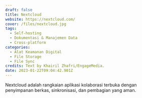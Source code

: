 ```yaml
---
draft: false
title: Nextcloud
website: https://nextcloud.com/
cover: /files/nextcloud.jpg
tags:
  - Self-hosting
  - Dokumentasi & Manajemen Data
  - Cross-platform
categories: 
  - Alat Keamanan Digital
  - File Storage
  - File Sync
credits: Text by Khairil Zhafri/EngageMedia.
date: 2023-01-22T09:04:42.901Z
---
```

N﻿extcloud adalah rangkaian aplikasi kolaborasi terbuka dengan penyimpanan berkas, sinkronisasi, dan pembagian yang aman.